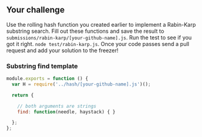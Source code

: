 ## Your challenge

Use the rolling hash function you created earlier to implement a
Rabin-Karp substring search. Fill out these functions and save the
result to `submissions/rabin-karp/[your-github-name].js`.  Run the
test to see if you got it right. `node test/rabin-karp.js`. Once
your code passes send a pull request and add your solution to the
freezer!

### Substring find template

```js
module.exports = function () {
  var H = require('../hash/[your-github-name].js')();

  return {

    // both arguments are strings
    find: function(needle, haystack) { }

  };
};
```
